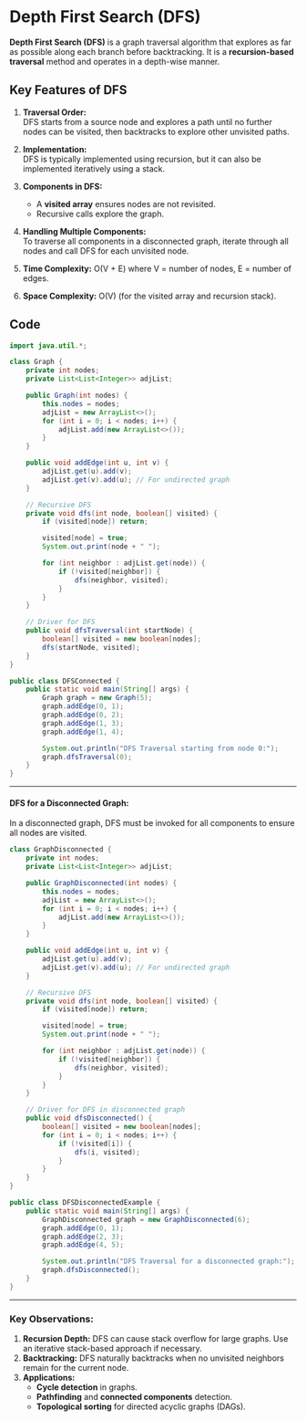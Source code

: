 # Depth First Search (DFS)

**Depth First Search (DFS)** is a graph traversal algorithm that explores as far as possible along each branch before backtracking. It is a **recursion-based traversal** method and operates in a depth-wise manner.

## Key Features of DFS
1. **Traversal Order:**  
   DFS starts from a source node and explores a path until no further nodes can be visited, then backtracks to explore other unvisited paths.

2. **Implementation:**  
   DFS is typically implemented using recursion, but it can also be implemented iteratively using a stack.

3. **Components in DFS:**
    - A **visited array** ensures nodes are not revisited.
    - Recursive calls explore the graph.

4. **Handling Multiple Components:**  
   To traverse all components in a disconnected graph, iterate through all nodes and call DFS for each unvisited node.

5. **Time Complexity:** O(V + E) where V = number of nodes, E = number of edges.

6. **Space Complexity:** O(V) (for the visited array and recursion stack).

## Code
```java
import java.util.*;

class Graph {
    private int nodes;
    private List<List<Integer>> adjList;

    public Graph(int nodes) {
        this.nodes = nodes;
        adjList = new ArrayList<>();
        for (int i = 0; i < nodes; i++) {
            adjList.add(new ArrayList<>());
        }
    }

    public void addEdge(int u, int v) {
        adjList.get(u).add(v);
        adjList.get(v).add(u); // For undirected graph
    }

    // Recursive DFS
    private void dfs(int node, boolean[] visited) {
        if (visited[node]) return;

        visited[node] = true;
        System.out.print(node + " ");

        for (int neighbor : adjList.get(node)) {
            if (!visited[neighbor]) {
                dfs(neighbor, visited);
            }
        }
    }

    // Driver for DFS
    public void dfsTraversal(int startNode) {
        boolean[] visited = new boolean[nodes];
        dfs(startNode, visited);
    }
}

public class DFSConnected {
    public static void main(String[] args) {
        Graph graph = new Graph(5);
        graph.addEdge(0, 1);
        graph.addEdge(0, 2);
        graph.addEdge(1, 3);
        graph.addEdge(1, 4);

        System.out.println("DFS Traversal starting from node 0:");
        graph.dfsTraversal(0);
    }
}
```

---

#### DFS for a Disconnected Graph:

In a disconnected graph, DFS must be invoked for all components to ensure all nodes are visited.

```java
class GraphDisconnected {
    private int nodes;
    private List<List<Integer>> adjList;

    public GraphDisconnected(int nodes) {
        this.nodes = nodes;
        adjList = new ArrayList<>();
        for (int i = 0; i < nodes; i++) {
            adjList.add(new ArrayList<>());
        }
    }

    public void addEdge(int u, int v) {
        adjList.get(u).add(v);
        adjList.get(v).add(u); // For undirected graph
    }

    // Recursive DFS
    private void dfs(int node, boolean[] visited) {
        if (visited[node]) return;

        visited[node] = true;
        System.out.print(node + " ");

        for (int neighbor : adjList.get(node)) {
            if (!visited[neighbor]) {
                dfs(neighbor, visited);
            }
        }
    }

    // Driver for DFS in disconnected graph
    public void dfsDisconnected() {
        boolean[] visited = new boolean[nodes];
        for (int i = 0; i < nodes; i++) {
            if (!visited[i]) {
                dfs(i, visited);
            }
        }
    }
}

public class DFSDisconnectedExample {
    public static void main(String[] args) {
        GraphDisconnected graph = new GraphDisconnected(6);
        graph.addEdge(0, 1);
        graph.addEdge(2, 3);
        graph.addEdge(4, 5);

        System.out.println("DFS Traversal for a disconnected graph:");
        graph.dfsDisconnected();
    }
}
```

---

### Key Observations:
1. **Recursion Depth:** DFS can cause stack overflow for large graphs. Use an iterative stack-based approach if necessary.
2. **Backtracking:** DFS naturally backtracks when no unvisited neighbors remain for the current node.
3. **Applications:**  
   - **Cycle detection** in graphs.
   - **Pathfinding** and **connected components** detection.
   - **Topological sorting** for directed acyclic graphs (DAGs).
